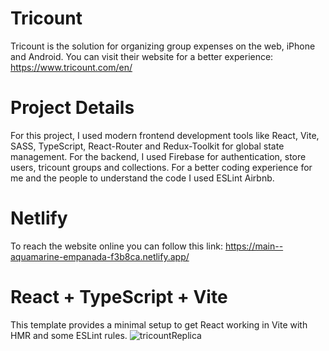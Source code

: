 # Tricount
Tricount is the solution for organizing group expenses on the web, iPhone and Android. You can visit their website for a better experience: https://www.tricount.com/en/

# Project Details
For this project, I used modern frontend development tools like React, Vite, SASS, TypeScript, React-Router and Redux-Toolkit for global state management. For the backend, I used Firebase for authentication, store users, tricount groups and collections. For a better coding experience for me and the people to understand the code I used ESLint Airbnb. 

# Netlify 
To reach the website online you can follow this link: https://main--aquamarine-empanada-f3b8ca.netlify.app/

# React + TypeScript + Vite

This template provides a minimal setup to get React working in Vite with HMR and some ESLint rules.
![tricountReplica](https://github.com/egemenc21/tricount-replica-app/assets/112320683/0230db88-c1ea-41f3-8583-53a56a56880f)


